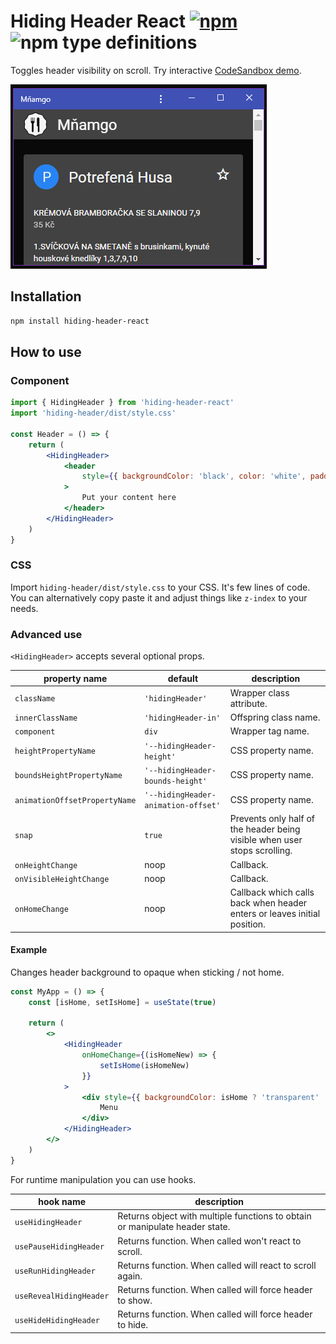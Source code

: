 # Hiding Header React [![npm](https://img.shields.io/npm/v/hiding-header-react.svg)](https://www.npmjs.com/package/hiding-header-react) ![npm type definitions](https://img.shields.io/npm/types/hiding-header-react.svg)

Toggles header visibility on scroll. Try interactive [CodeSandbox demo](https://codesandbox.io/s/react-hiding-header-xk8rlb?file=/src/App.js).

![UI example](https://raw.githubusercontent.com/FilipChalupa/hiding-header/HEAD/screencast.gif)

## Installation

```bash
npm install hiding-header-react
```

## How to use

### Component

```jsx
import { HidingHeader } from 'hiding-header-react'
import 'hiding-header/dist/style.css'

const Header = () => {
	return (
		<HidingHeader>
			<header
				style={{ backgroundColor: 'black', color: 'white', padding: '1em' }}
			>
				Put your content here
			</header>
		</HidingHeader>
	)
}
```

### CSS

Import `hiding-header/dist/style.css` to your CSS. It's few lines of code. You can alternatively copy paste it and adjust things like `z-index` to your needs.

### Advanced use

`<HidingHeader>` accepts several optional props.

| property name                 | default                             | description                                                               |
| ----------------------------- | ----------------------------------- | ------------------------------------------------------------------------- |
| `className`                   | `'hidingHeader'`                    | Wrapper class attribute.                                                  |
| `innerClassName`              | `'hidingHeader-in'`                 | Offspring class name.                                                     |
| `component`                   | `div`                               | Wrapper tag name.                                                         |
| `heightPropertyName`          | `'--hidingHeader-height'`           | CSS property name.                                                        |
| `boundsHeightPropertyName`    | `'--hidingHeader-bounds-height'`    | CSS property name.                                                        |
| `animationOffsetPropertyName` | `'--hidingHeader-animation-offset'` | CSS property name.                                                        |
| `snap`                        | `true`                              | Prevents only half of the header being visible when user stops scrolling. |
| `onHeightChange`              | noop                                | Callback.                                                                 |
| `onVisibleHeightChange`       | noop                                | Callback.                                                                 |
| `onHomeChange`                | noop                                | Callback which calls back when header enters or leaves initial position.  |

#### Example

Changes header background to opaque when sticking / not home.

```jsx
const MyApp = () => {
	const [isHome, setIsHome] = useState(true)

	return (
		<>
			<HidingHeader
				onHomeChange={(isHomeNew) => {
					setIsHome(isHomeNew)
				}}
			>
				<div style={{ backgroundColor: isHome ? 'transparent' : 'white' }}>
					Menu
				</div>
			</HidingHeader>
		</>
	)
}
```

For runtime manipulation you can use hooks.

| hook name               | description                                                                  |
| ----------------------- | ---------------------------------------------------------------------------- |
| `useHidingHeader`       | Returns object with multiple functions to obtain or manipulate header state. |
| `usePauseHidingHeader`  | Returns function. When called won't react to scroll.                         |
| `useRunHidingHeader`    | Returns function. When called will react to scroll again.                    |
| `useRevealHidingHeader` | Returns function. When called will force header to show.                     |
| `useHideHidingHeader`   | Returns function. When called will force header to hide.                     |
